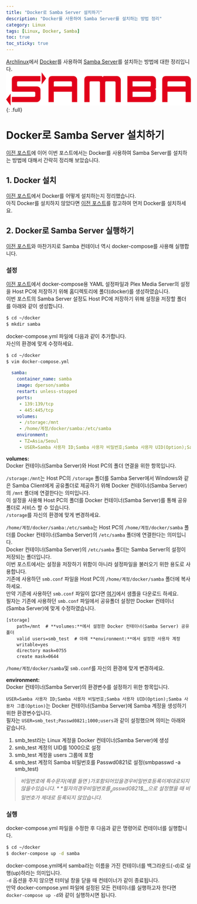 ```yaml
---
title: "Docker로 Samba Server 설치하기"
description: "Docker를 사용하여 Samba Server를 설치하는 방법 정리"
category: Linux
tags: [Linux, Docker, Samba]
toc: true
toc_sticky: true
---
```


[Archlinux](https://archlinux.org)에서 [Docker](https://www.docker.com/)를 사용하여 [Samba Server](https://www.samba.org/)를 설치하는 방법에 대한 정리입니다.  
![Samba Logo](/assets/images/samba_logo.png){: .full}



# Docker로 Samba Server 설치하기  

[이전 포스트](https://cielbleu.github.io/linux/lnx-plex-with-docker)에 이어 이번 포스트에서는 Docker를 사용하여 Samba Server를 설치하는 방법에 대해서 간략히 정리해 보았습니다.  

## 1. Docker 설치  

[이전 포스트](https://cielbleu.github.io/linux/lnx-plex-with-docker)에서 Docker를 어떻게 설치하는지 정리했습니다.  
아직 Docker를 설치하지 않았다면 [이전 포스트](https://cielbleu.github.io/linux/lnx-plex-with-docker)를 참고하여 먼저 Docker를 설치하세요.  



## 2. Docker로 Samba Server 실행하기  

[이전 포스트](https://cielbleu.github.io/linux/lnx-plex-with-docker)와 마찬가지로 Samba 컨테이너 역시 docker-compose를 사용해 실행합니다.  

### 설정  

[이전 포스트](https://cielbleu.github.io/linux/lnx-plex-with-docker)에서 docker-compose용 YAML 설정파일과 Plex Media Server의 설정을 Host PC에 저장하기 위해 홈디렉토리에 폴더(docker)를 생성하였습니다.  
이번 포스트의 Samba Server 설정도 Host PC에 저장하기 위해 설정을 저장할 폴더를 아래와 같이 생성합니다.  
```bash
$ cd ~/docker
$ mkdir samba
```

docker-compose.yml 파일에 다음과 같이 추가합니다.  
자신의 환경에 맞게 수정하세요.  
```bash
$ cd ~/docker
$ vim docker-compose.yml
```

```yml
  samba:
    container_name: samba
    image: dperson/samba
    restart: unless-stopped
    ports:
     - 139:139/tcp
     - 445:445/tcp
    volumes:
     - /storage:/mnt
     - /home/계정/docker/samba:/etc/samba
    environment:
     - TZ=Asia/Seoul
     - USER=Samba 사용자 ID;Samba 사용자 비밀번호;Samba 사용자 UID(Option);Samba 사용자 그룹(Option)
```

**volumes:**  
Docker 컨테이너(Samba Server)와 Host PC의 폴더 연결을 위한 항목입니다.  

`/storage:/mnt`는 Host PC의 `/storage` 폴더를 Samba Server에서 Windows와 같은 Samba Client에게 공유폴더로 제공하기 위해 Docker 컨테이너(Samba Server)의 `/mnt` 폴더에 연결한다는 의미입니다.  
이 설정을 사용해 Host PC의 폴더를 Docker 컨테이너(Samba Server)를 통해 공유폴더로 서비스 할 수 있습니다.  
`/storage`를 자신의 환경에 맞게 변경하세요.  

`/home/계정/docker/samba:/etc/samba`는 Host PC의 `/home/계정/docker/samba` 폴더를 Docker 컨테이너(Samba Server)의 `/etc/samba` 폴더에 연결한다는 의미입니다.  
Docker 컨테이너(Samba Server)의 `/etc/samba` 폴더는 Samba Server의 설정이 저장되는 폴더입니다.  
이번 포스트에서는 설정을 저장하기 위함이 아니라 설정파일을 불러오기 위한 용도로 사용합니다.  
기존에 사용하던 `smb.conf` 파일을 Host PC의 `/home/계정/docker/samba` 폴더에 복사하세요.  
만약 기존에 사용하던 `smb.conf` 파일이 없다면 [여기](https://github.com/zentyal/samba/blob/master/examples/smb.conf.default)에서 샘플을 다운로드 하세요.  
필자는 기존에 사용하던 `smb.conf` 파일에서 공유폴더 설정만 Docker 컨테이너(Samba Server)에 맞게 수정하였습니다.  
```
[storage]
    path=/mnt  # **volumes:**에서 설정한 Docker 컨테이너(Samba Server) 공유폴더
    valid users=smb_test  # 아래 **environment:**에서 설정한 사용자 계정
    writable=yes
    directory mask=0755
    create mask=0644
```
`/home/계정/docker/samba`및 `smb.conf`를 자신의 환경에 맞게 변경하세요.  

**environment:**  
Docker 컨테이너(Samba Server)의 환경변수를 설정하기 위한 항목입니다.  

`USER=Samba 사용자 ID;Samba 사용자 비밀번호;Samba 사용자 UID(Option);Samba 사용자 그룹(Option)`는 Docker 컨테이너(Samba Server)에 Samba 계정을 생성하기 위한 환경변수입니다.  
필자는 `USER=smb_test;Passwd0821;1000;users`과 같이 설정했으며 의미는 아래와 같습니다.  
1. smb_test라는 Linux 계정을 Docker 컨테이너(Samba Server)에 생성
2. smb_test 계정의 UID를 1000으로 설정
3. smb_test 계정을 users 그룹에 포함
4. smb_test 계정의 Samba 비밀번호를 Passwd0821로 설정(smbpasswd -a smb_test)

> *비밀번호에 특수문자(예를 들면 $)가 포함되어 있을 경우 비밀번호 등록이 제대로 되지 않을 수 있습니다.*  
> *필자의 경우 비밀번호를 __Passwd0821$$__으로 설정했을 때 비밀번호가 제대로 등록되지 않았습니다.*  

### 실행  

docker-compose.yml 파일을 수정한 후 다음과 같은 명령어로 컨테이너를 실행합니다.
```bash
$ cd ~/docker
$ docker-compose up -d samba
```

docker-compose.yml에서 samba라는 이름을 가진 컨테이너를 백그라운드(-d)로 실행(up)하라는 의미입니다.  
`-d` 옵션을 주지 않으면 터미널 창을 닫을 때 컨테이너가 같이 종료됩니다.  
만약 docker-compose.yml 파일에 설정된 모든 컨테이너를 실행하고자 한다면 `docker-compose up -d`와 같이 실행하시면 됩니다.  
